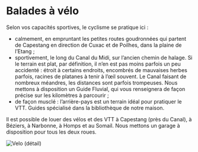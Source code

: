 # Balades à vélo

Selon vos capacités sportives, le cyclisme se pratique ici :
* calmement, en empruntant les petites routes goudronnées qui partent de 
  Capestang en direction de Cuxac et de Poilhes, dans la plaine de l’Etang ;
* sportivement, le long du Canal du Midi, sur l’ancien chemin de halage. Si le 
  terrain est plat, par définition, il n’en est pas moins parfois un peu 
  accidenté : étroit à certains endroits, encombrés de mauvaises herbes parfois, 
  racines de platanes à tenir à l’œil souvent. Le Canal faisant de nombreux 
  méandres, les distances sont parfois trompeuses. Nous mettons à disposition un 
  Guide Fluvial, qui vous renseignera de façon précise sur les kilomètres à 
  parcourir ;
* de façon musclé : l’arrière-pays est un terrain idéal pour pratiquer le VTT. 
  Guides spécialisé dans la bibliothèque de notre maison.

Il est possible de louer des vélos et des VTT à Capestang (près du Canal), à 
Béziers, à Narbonne, à Homps et au Somail. Nous mettons un garage à disposition 
pour tous les deux roues.

![Velo (détail)](/images/velo-detail.jpg)

